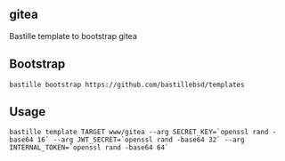 ## gitea
Bastille template to bootstrap gitea

## Bootstrap
```shell
bastille bootstrap https://github.com/bastillebsd/templates
```

## Usage
```shell
bastille template TARGET www/gitea --arg SECRET_KEY=`openssl rand -base64 16` --arg JWT_SECRET=`openssl rand -base64 32` --arg INTERNAL_TOKEN=`openssl rand -base64 64`
```
